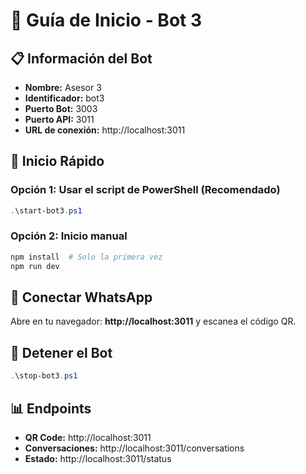 # 🤖 Guía de Inicio - Bot 3

## 📋 Información del Bot

- **Nombre:** Asesor 3
- **Identificador:** bot3
- **Puerto Bot:** 3003
- **Puerto API:** 3011
- **URL de conexión:** http://localhost:3011

## 🚀 Inicio Rápido

### Opción 1: Usar el script de PowerShell (Recomendado)

```powershell
.\start-bot3.ps1
```

### Opción 2: Inicio manual

```powershell
npm install  # Solo la primera vez
npm run dev
```

## 📱 Conectar WhatsApp

Abre en tu navegador: **http://localhost:3011** y escanea el código QR.

## 🛑 Detener el Bot

```powershell
.\stop-bot3.ps1
```

## 📊 Endpoints

- **QR Code:** http://localhost:3011
- **Conversaciones:** http://localhost:3011/conversations
- **Estado:** http://localhost:3011/status
